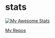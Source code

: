 # stats

[![My Awesome Stats](https://awesome-github-stats.azurewebsites.net/user-stats/kashif-nawaz)](https://git.io/awesome-stats-card)

[My Repos](https://github.com/kashif-nawaz?tab=repositories)




